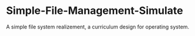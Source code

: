 # Simple-File-Management-Simulate
A simple file system realizement, a curriculum design for operating system.
